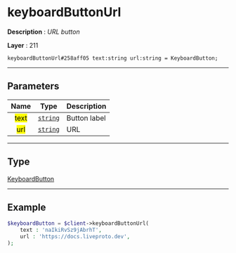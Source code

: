 # keyboardButtonUrl

**Description** : *URL button*

**Layer** : 211

```tl
keyboardButtonUrl#258aff05 text:string url:string = KeyboardButton;
```

---

## Parameters

| Name | Type | Description |
| :---: | :---: | :--- |
| <mark>text</mark> | [`string`](type/string) | Button label |
| <mark>url</mark> | [`string`](type/string) | URL |

---

## Type

[KeyboardButton](type/KeyboardButton)

---

## Example

```php
$keyboardButton = $client->keyboardButtonUrl(
	text : 'naIkiRvSz9jAbrhT',
	url : 'https://docs.liveproto.dev',
);
```